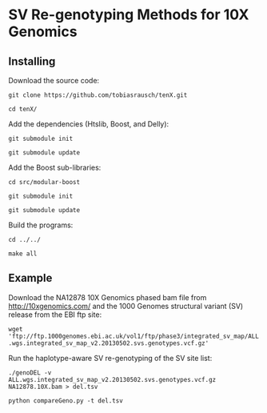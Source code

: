 SV Re-genotyping Methods for 10X Genomics
=========================================

Installing
----------

Download the source code:

`git clone https://github.com/tobiasrausch/tenX.git`

`cd tenX/`

Add the dependencies (Htslib, Boost, and Delly):

`git submodule init`

`git submodule update`

Add the Boost sub-libraries:

`cd src/modular-boost`

`git submodule init`

`git submodule update`

Build the programs:

`cd ../../`

`make all`

Example
-------

Download the NA12878 10X Genomics phased bam file from http://10xgenomics.com/ and the 1000 Genomes structural variant (SV) release from the EBI ftp site:

`wget 'ftp://ftp.1000genomes.ebi.ac.uk/vol1/ftp/phase3/integrated_sv_map/ALL.wgs.integrated_sv_map_v2.20130502.svs.genotypes.vcf.gz'`

Run the haplotype-aware SV re-genotyping of the SV site list:

`./genoDEL -v ALL.wgs.integrated_sv_map_v2.20130502.svs.genotypes.vcf.gz NA12878.10X.bam > del.tsv`

`python compareGeno.py -t del.tsv`

